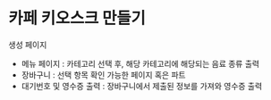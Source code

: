 # 카페 키오스크 만들기

생성 페이지
- 메뉴 페이지
  : 카테고리 선택 후, 해당 카테고리에 해당되는 음료 종류 출력
- 장바구니
  : 선택 항목 확인 가능한 페이지 혹은 파트
- 대기번호 및 영수증 출력
  : 장바구니에서 제출된 정보를 가져와 영수증 출력